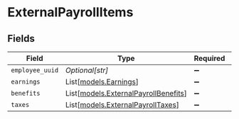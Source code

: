 # ExternalPayrollItems


## Fields

| Field                                                                        | Type                                                                         | Required                                                                     | Description                                                                  |
| ---------------------------------------------------------------------------- | ---------------------------------------------------------------------------- | ---------------------------------------------------------------------------- | ---------------------------------------------------------------------------- |
| `employee_uuid`                                                              | *Optional[str]*                                                              | :heavy_minus_sign:                                                           | N/A                                                                          |
| `earnings`                                                                   | List[[models.Earnings](../models/earnings.md)]                               | :heavy_minus_sign:                                                           | N/A                                                                          |
| `benefits`                                                                   | List[[models.ExternalPayrollBenefits](../models/externalpayrollbenefits.md)] | :heavy_minus_sign:                                                           | N/A                                                                          |
| `taxes`                                                                      | List[[models.ExternalPayrollTaxes](../models/externalpayrolltaxes.md)]       | :heavy_minus_sign:                                                           | N/A                                                                          |